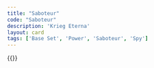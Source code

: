 ```yaml
---
title: "Saboteur"
code: "Saboteur"
description: 'Krieg Eterna'
layout: card
tags: ['Base Set', 'Power', 'Saboteur', 'Spy']
---
```

{{<card-detail-page title="Saboteur" artwork="The Great Fire of London by Josepha Jane Battlehooke (1675)" />}}